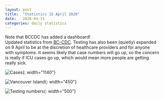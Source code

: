 ```yaml
---
layout: post
title:  "Statistics 15 April 2020"
date:   2020-04-15
categories: daily statistics
---
```


Note that BCCDC has added a dashboard!  
Updated statistics from [BC-CDC](http://www.bccdc.ca/health-info/diseases-conditions/covid-19/data).  Testing has also been (quietly) expanded on 9 April to be at the discretion of healthcare providers and for anyone with symptoms.  It seems likely that case numbers will go up, so the concern is really if ICU cases go up, which would mean more people are getting really sick. 

![Cases](/covid19BCStats/images/2020-04-15-Cases.png){: width="1140"}

![Vancouver Island](/covid19BCStats/images/2020-04-15-VancouverIsland.png){: width="450"}

![Testing numbers](/covid19BCStats/images/2020-04-15-TestingRate.png){: width="500"}
